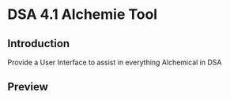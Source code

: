 # DSA 4.1 Alchemie Tool
## Introduction
Provide a User Interface to assist in everything Alchemical in DSA
## Preview
